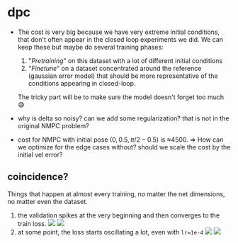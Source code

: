 # dpc

- The cost is very big because we have very extreme initial conditions, that don't often appear in the closed loop experiments we did. 
  We can keep these but maybe do several training phases:

  1. "_Pretraining_" on this dataset with a lot of different initial conditions
  2. "_Finetune_" on a dataset concentrated around the reference (gaussian error model) that should be more representative of the conditions appearing in closed-loop.

  The tricky part will be to make sure the model doesn't forget too much :sweat_smile:

- why is delta so noisy?  can we add some regularization? that is not in the original NMPC problem?

- cost for NMPC with initial pose $(0,0.5,\pi/2-0.5)$ is ≈4500. => How can we optimize for the edge cases without? should we scale the cost by the initial vel error?


## coincidence?
Things that happen at almost every training, no matter the net dimensions, no matter even the dataset.
1. the validation spikes at the very beginning and then converges to the train loss.
  ![](doc/initial_validation_spike.png)
  ![](doc/initial_validation_spike_2.png)
2. at some point, the loss starts oscillating a lot, even with `lr=1e-4`
  ![](doc/oscillation.png)
  ![](doc/oscillation_2.png)
